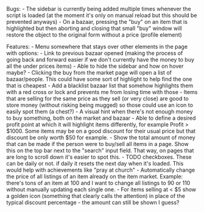 Bugs:
    - The sidebar is currently being added multiple times whenever the script is loaded (at the moment it's only on manual reload but this should be prevented anyways)
    - On a bazaar, pressing the "buy" on an item that is highlighted but then aborting and closing that small "buy" window will restore the object to the original form without a price (profile element)

Features:
    - Menu somewhere that stays over other elements in the page with options:
        - Link to previous bazaar opened (making the process of going back and forward easier if we don't currently have the money to buy all the under prices items)
        - Able to hide the sidebar and how on hover maybe?
    - Clicking the buy from the market page will open a list of bazaar/people. This could have some sort of highlight to help find the one that is cheapest
    - Add a blacklist bazaar list that somehow highlights them with a red cross or lock and prevents me from losing time with those
    - Items that are selling for the same price as they sell (or very close) are good to store money (without risking being mugged) so those could use an icon to easily spot them (a chest?)
    - A visual hint when there's not enough money to buy something, both on the market and bazaar
    - Able to define a desired profit point at which it will highlight items differently, for example Profit > $1000. Some items may be on a good discount for their usual price but that discount be only worth $50 for example.
    - Show the total amount of money that can be made if the person were to buy/sell all items in a page. Show this on the top bar next to the "search" input field. That way, on pages that are long to scroll down it's easier to spot this.
    - TODO checkboxes. These can be daily or not. if daily it resets the next day when it's loaded. This would help with achievements like "pray at church"
    - Automatically change the price of all listings of an item already on the item market. Example: there's tons of an item at 100 and I want to change all listings to 90 or 110 without manually updating each single one.
    - For items selling at < $5 show a golden icon (something that clearly calls the attention) in place of the typical discount percentage - the amount can still be shown I guess?